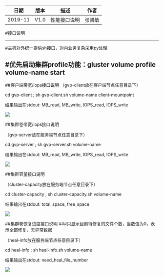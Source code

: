 日期  | 版本  | 描述  | 作者| 
|-----|------|------|-----|
2019-11|V1.0|性能接口说明|张凯敏




#接口说明

---
#主机对外统一提供sh接口，对内业务复杂采用py处理

#优先启动集群profile功能：gluster volume profile volume-name start
---

##客户端带宽/iops接口说明
（gvp-client放在客户端节点任意目录下）

cd gvp-client ; sh gvp-client.sh volume-name client-mountpoint

结果输出在stdout: MB_read, MB_write, IOPS_read, IOPS_write

![](./c.png)


##集群卷带宽/iops接口说明

（gvp-server放在服务端节点任意目录下）

cd gvp-server ; sh gvp-server.sh volume-name

结果输出在stdout: MB_read, MB_write, IOPS_read, IOPS_write

![](./s.png)

##集群容量接口说明

（cluster-capacity放在服务端节点任意目录下）

cd cluster-capacity ; sh cluster-capacity.sh  volume-name

结果输出在stdout: total_space, free_space

![](./d.png)

##集群卷恢复进度接口说明
###只显示目前待修复的文件个数，当数值为0，表示全部修复，无异常数据

（heal-info放在服务端节点任意目录下）

cd heal-info ; sh heal-info.sh volume-name

结果输出在stdout: need_heal_file_number

![](./h.png)

